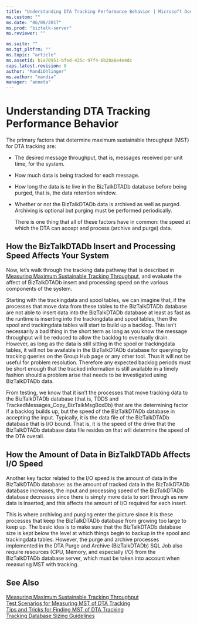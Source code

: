 ```yaml
---
title: "Understanding DTA Tracking Performance Behavior | Microsoft Docs"
ms.custom: ""
ms.date: "06/08/2017"
ms.prod: "biztalk-server"
ms.reviewer: ""

ms.suite: ""
ms.tgt_pltfrm: ""
ms.topic: "article"
ms.assetid: b1a70951-bfed-435c-97f4-0b28a8e4e4dc
caps.latest.revision: 8
author: "MandiOhlinger"
ms.author: "mandia"
manager: "anneta"
---
```

# Understanding DTA Tracking Performance Behavior
The primary factors that determine maximum sustainable throughput (MST) for DTA tracking are:  
  
- The desired message throughput, that is, messages received per unit time, for the system.  
  
- How much data is being tracked for each message.  
  
- How long the data is to live in the BizTalkDTADb database before being purged, that is, the data retention window.  
  
- Whether or not the BizTalkDTADb data is archived as well as purged. Archiving is optional but purging must be performed periodically.  
  
  There is one thing that all of these factors have in common: the speed at which the DTA can accept and process (archive and purge) data.  
  
## How the BizTalkDTADb Insert and Processing Speed Affects Your System  
 Now, let’s walk through the tracking data pathway that is described in [Measuring Maximum Sustainable Tracking Throughput](../core/measuring-maximum-sustainable-tracking-throughput.md), and evaluate the affect of BizTalkDTADb insert and processing speed on the various components of the system.  
  
 Starting with the trackingdata and spool tables, we can imagine that, if the processes that move data from these tables to the BizTalkDTADb database are not able to insert data into the BizTalkDTADb database at least as fast as the runtime is inserting into the trackingdata and spool tables, then the spool and trackingdata tables will start to build up a backlog. This isn’t necessarily a bad thing in the short term as long as you know the message throughput will be reduced to allow the backlog to eventually drain. However, as long as the data is still sitting in the spool or trackingdata tables, it will not be available in the BizTalkDTADb database for querying by tracking queries on the Group Hub page or any other tool.  Thus it will not be useful for problem resolution. Therefore any expected backlog periods must be short enough that the tracked information is still available in a timely fashion should a problem arise that needs to be investigated using BizTalkDTADb data.  
  
 From testing, we know that it isn’t the processes that move tracking data to the BizTalkDTADb database (that is, TDDS and TrackedMessages_Copy_BizTalkMsgBoxDb) that are the determining factor if a backlog builds up, but the speed of the BizTalkDTADb database in accepting the input. Typically, it is the data file of the BizTalkDTADb database that is I/O bound. That is, it is the speed of the drive that the BizTalkDTADb database data file resides on that will determine the speed of the DTA overall.  
  
## How the Amount of Data in BizTalkDTADb Affects I/O Speed  
 Another key factor related to the I/O speed is the amount of data in the BizTalkDTADb database: as the amount of tracked data in the BizTalkDTADb database increases, the input and processing speed of the BizTalkDTADb database decreases since there is simply more data to sort through as new data is inserted, and this affects the amount of I/O required for each insert.  
  
 This is where archiving and purging enter the picture since it is these processes that keep the BizTalkDTADb database from growing too large to keep up. The basic idea is to make sure that the BizTalkDTADb database size is kept below the level at which things begin to backup in the spool and trackingdata tables. However, the purge and archive processes implemented in the DTA Purge and Archive (BizTalkDTADb) SQL Job also require resources (CPU, Memory, and especially I/O) from the BizTalkDTADb database server, which must be taken into account when measuring MST with tracking.  
  
## See Also  
 [Measuring Maximum Sustainable Tracking Throughput](../core/measuring-maximum-sustainable-tracking-throughput.md)   
 [Test Scenarios for Measuring MST of DTA Tracking](../core/test-scenarios-for-measuring-mst-of-dta-tracking.md)   
 [Tips and Tricks for Finding MST of DTA Tracking](../core/tips-and-tricks-for-finding-mst-of-dta-tracking.md)   
 [Tracking Database Sizing Guidelines](../core/tracking-database-sizing-guidelines.md)